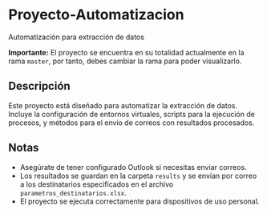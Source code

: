 # Proyecto-Automatizacion

Automatización para extracción de datos

**Importante:** El proyecto se encuentra en su totalidad actualmente en la rama `master`, por tanto, debes cambiar la rama para poder visualizarlo.

## Descripción

Este proyecto está diseñado para automatizar la extracción de datos. Incluye la configuración de entornos virtuales, scripts para la ejecución de procesos, y métodos para el envío de correos con resultados procesados.

## Notas

- Asegúrate de tener configurado Outlook si necesitas enviar correos.
- Los resultados se guardan en la carpeta `results` y se envían por correo a los destinatarios especificados en el archivo `parametros_destinatarios.xlsx`.
- El proyecto se ejecuta correctamente para dispositivos de uso personal.

